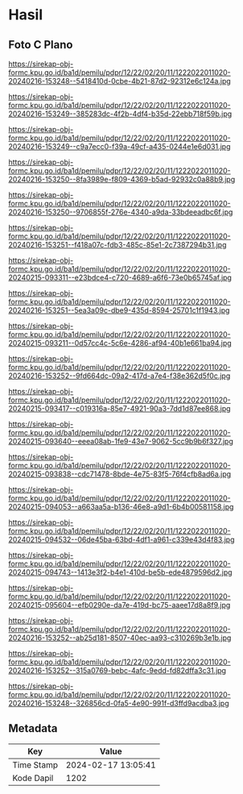 # Hasil

## Foto C Plano

https://sirekap-obj-formc.kpu.go.id/ba1d/pemilu/pdpr/12/22/02/20/11/1222022011020-20240216-153248--5418410d-0cbe-4b21-87d2-92312e6c124a.jpg

https://sirekap-obj-formc.kpu.go.id/ba1d/pemilu/pdpr/12/22/02/20/11/1222022011020-20240216-153249--385283dc-4f2b-4df4-b35d-22ebb718f59b.jpg

https://sirekap-obj-formc.kpu.go.id/ba1d/pemilu/pdpr/12/22/02/20/11/1222022011020-20240216-153249--c9a7ecc0-f39a-49cf-a435-0244e1e6d031.jpg

https://sirekap-obj-formc.kpu.go.id/ba1d/pemilu/pdpr/12/22/02/20/11/1222022011020-20240216-153250--8fa3989e-f809-4369-b5ad-92932c0a88b9.jpg

https://sirekap-obj-formc.kpu.go.id/ba1d/pemilu/pdpr/12/22/02/20/11/1222022011020-20240216-153250--9706855f-276e-4340-a9da-33bdeeadbc6f.jpg

https://sirekap-obj-formc.kpu.go.id/ba1d/pemilu/pdpr/12/22/02/20/11/1222022011020-20240216-153251--f418a07c-fdb3-485c-85e1-2c7387294b31.jpg

https://sirekap-obj-formc.kpu.go.id/ba1d/pemilu/pdpr/12/22/02/20/11/1222022011020-20240215-093311--e23bdce4-c720-4689-a6f6-73e0b65745af.jpg

https://sirekap-obj-formc.kpu.go.id/ba1d/pemilu/pdpr/12/22/02/20/11/1222022011020-20240216-153251--5ea3a09c-dbe9-435d-8594-25701c1f1943.jpg

https://sirekap-obj-formc.kpu.go.id/ba1d/pemilu/pdpr/12/22/02/20/11/1222022011020-20240215-093211--0d57cc4c-5c6e-4286-af94-40b1e661ba94.jpg

https://sirekap-obj-formc.kpu.go.id/ba1d/pemilu/pdpr/12/22/02/20/11/1222022011020-20240216-153252--9fd664dc-09a2-417d-a7e4-f38e362d5f0c.jpg

https://sirekap-obj-formc.kpu.go.id/ba1d/pemilu/pdpr/12/22/02/20/11/1222022011020-20240215-093417--c019316a-85e7-4921-90a3-7dd1d87ee868.jpg

https://sirekap-obj-formc.kpu.go.id/ba1d/pemilu/pdpr/12/22/02/20/11/1222022011020-20240215-093640--eeea08ab-1fe9-43e7-9062-5cc9b9b6f327.jpg

https://sirekap-obj-formc.kpu.go.id/ba1d/pemilu/pdpr/12/22/02/20/11/1222022011020-20240215-093838--cdc71478-8bde-4e75-83f5-76f4cfb8ad6a.jpg

https://sirekap-obj-formc.kpu.go.id/ba1d/pemilu/pdpr/12/22/02/20/11/1222022011020-20240215-094053--a663aa5a-b136-46e8-a9d1-6b4b00581158.jpg

https://sirekap-obj-formc.kpu.go.id/ba1d/pemilu/pdpr/12/22/02/20/11/1222022011020-20240215-094532--06de45ba-63bd-4df1-a961-c339e43d4f83.jpg

https://sirekap-obj-formc.kpu.go.id/ba1d/pemilu/pdpr/12/22/02/20/11/1222022011020-20240215-094743--1413e3f2-b4e1-410d-be5b-ede4879596d2.jpg

https://sirekap-obj-formc.kpu.go.id/ba1d/pemilu/pdpr/12/22/02/20/11/1222022011020-20240215-095604--efb0290e-da7e-419d-bc75-aaee17d8a8f9.jpg

https://sirekap-obj-formc.kpu.go.id/ba1d/pemilu/pdpr/12/22/02/20/11/1222022011020-20240216-153252--ab25d181-8507-40ec-aa93-c310269b3e1b.jpg

https://sirekap-obj-formc.kpu.go.id/ba1d/pemilu/pdpr/12/22/02/20/11/1222022011020-20240216-153252--315a0769-bebc-4afc-9edd-fd82dffa3c31.jpg

https://sirekap-obj-formc.kpu.go.id/ba1d/pemilu/pdpr/12/22/02/20/11/1222022011020-20240216-153248--326856cd-0fa5-4e90-991f-d3ffd9acdba3.jpg


## Metadata

| Key        | Value               |
| ---------- | ------------------- |
| Time Stamp | 2024-02-17 13:05:41 |
| Kode Dapil | 1202                |



